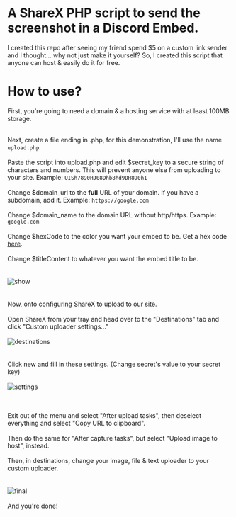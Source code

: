 # A ShareX PHP script to send the screenshot in a Discord Embed.
I created this repo after seeing my friend spend $5 on a custom link sender and I thought... why not just make it yourself? So, I created this script that anyone can host & easily do it for free.


# How to use?
First, you're going to need a domain & a hosting service with at least 100MB storage. <br><br>

Next, create a file ending in .php, for this demonstration, I'll use the name `upload.php`.<br><br>
Paste the script into upload.php and edit $secret_key to a secure string of characters and numbers. This will prevent anyone else from uploading to your site. Example: `UISh7890HJ08Dhb8hd9DH890h1`<br><br>
Change $domain_url to the **full** URL of your domain. If you have a subdomain, add it. Example: `https://google.com`<br><br>
Change $domain_name to the domain URL without http/https. Example: `google.com`<br><br>
Change $hexCode to the color you want your embed to be. Get a hex code [here](https://htmlcolorcodes.com/color-picker/).<br><br>
Change $titleContent to whatever you want the embed title to be.<br><br>
<br>
![show](https://vexon.ml/uploads/v9op2qslh9svhw4u/v9op2qslh9svhw4u.png)
<br><br><br>
Now, onto configuring ShareX to upload to our site. <br><br>
Open ShareX from your tray and head over to the "Destinations" tab and click "Custom uploader settings..." <br><br>
![destinations](https://vexon.ml/uploads/fskj5d7fslq9bmz8/fskj5d7fslq9bmz8.png)
<br><br><br>
Click new and fill in these settings. (Change secret's value to your secret key) <br><br>
![settings](https://vexon.ml/uploads/7bbdcrs71vl3ze2y/7bbdcrs71vl3ze2y.png)
<br><br><br>

Exit out of the menu and select "After upload tasks", then deselect everything and select "Copy URL to clipboard".<br><br>
Then do the same for "After capture tasks", but select "Upload image to host", instead.<br><br>
Then, in destinations, change your image, file & text uploader to your custom uploader.
<br><br><br>
![final](https://vexon.ml/uploads/lr3khsc56y1fc84x/lr3khsc56y1fc84x.png)
<br><br>
And you're done! 
